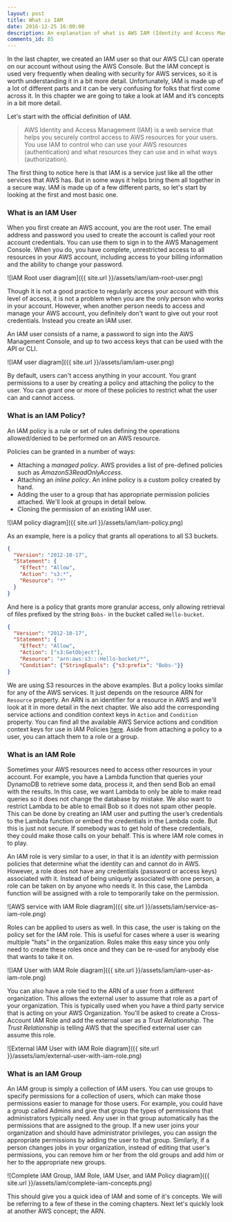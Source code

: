 ```yaml
---
layout: post
title: What is IAM
date: 2016-12-25 16:00:00
description: An explanation of what is AWS IAM (Identity and Access Management). And the differences between an IAM Policy, IAM User, IAM Role, and an IAM Group.
comments_id: 85
---
```


In the last chapter, we created an IAM user so that our AWS CLI can operate on our account without using the AWS Console. But the IAM concept is used very frequently when dealing with security for AWS services, so it is worth understanding it in a bit more detail. Unfortunately, IAM is made up of a lot of different parts and it can be very confusing for folks that first come across it. In this chapter we are going to take a look at IAM and it’s concepts in a bit more detail.

Let's start with the official definition of IAM.

> AWS Identity and Access Management (IAM) is a web service that helps you securely control access to AWS resources for your users. You use IAM to control who can use your AWS resources (authentication) and what resources they can use and in what ways (authorization).

The first thing to notice here is that IAM is a service just like all the other services that AWS has. But in some ways it helps bring them all together in a secure way. IAM is made up of a few different parts, so let's start by looking at the first and most basic one.

### What is an IAM User

When you first create an AWS account, you are the root user. The email address and password you used to create the account is called your root account credentials. You can use them to sign in to the AWS Management Console. When you do, you have complete, unrestricted access to all resources in your AWS account, including access to your billing information and the ability to change your password.

![IAM Root user diagram]({{ site.url }}/assets/iam/iam-root-user.png)

Though it is not a good practice to regularly access your account with this level of access, it is not a problem when you are the only person who works in your account. However, when another person needs to access and manage your AWS account, you definitely don't want to give out your root credentials. Instead you create an IAM user.

An IAM user consists of a name, a password to sign into the AWS Management Console, and up to two access keys that can be used with the API or CLI.

![IAM user diagram]({{ site.url }}/assets/iam/iam-user.png)

By default, users can't access anything in your account. You grant permissions to a user by creating a policy and attaching the policy to the user. You can grant one or more of these policies to restrict what the user can and cannot access.

### What is an IAM Policy?

An IAM policy is a rule or set of rules defining the operations allowed/denied to be performed on an AWS resource.

Policies can be granted in a number of ways:

- Attaching a *managed policy*. AWS provides a list of pre-defined policies such as *AmazonS3ReadOnlyAccess*.
- Attaching an *inline policy*. An inline policy is a custom policy created by hand.
- Adding the user to a group that has appropriate permission policies attached. We'll look at groups in detail below.
- Cloning the permission of an existing IAM user.

![IAM policy diagram]({{ site.url }}/assets/iam/iam-policy.png)

As an example, here is a policy that grants all operations to all S3 buckets.

``` json
{
  "Version": "2012-10-17",
  "Statement": {
    "Effect": "Allow",
    "Action": "s3:*",
    "Resource": "*"
  }
}
```

And here is a policy that grants more granular access, only allowing retrieval of files prefixed by the string `Bobs-` in the bucket called `Hello-bucket`.

``` json
{
  "Version": "2012-10-17",
  "Statement": {
    "Effect": "Allow",
    "Action": ["s3:GetObject"],
    "Resource": "arn:aws:s3:::Hello-bucket/*",
    "Condition": {"StringEquals": {"s3:prefix": "Bobs-"}}
}
```

We are using S3 resources in the above examples. But a policy looks similar for any of the AWS services. It just depends on the resource ARN for `Resource` property. An ARN is an identifier for a resource in AWS and we'll look at it in more detail in the next chapter. We also add the corresponding service actions and condition context keys in `Action` and `Condition` property. You can find all the available AWS Service actions and condition context keys for use in IAM Policies [here](http://docs.aws.amazon.com/IAM/latest/UserGuide/list_s3.html). Aside from attaching a policy to a user, you can attach them to a role or a group.

### What is an IAM Role

Sometimes your AWS resources need to access other resources in your account. For example, you have a Lambda function that queries your DynamoDB to retrieve some data, process it, and then send Bob an email with the results. In this case, we want Lambda to only be able to make read queries so it does not change the database by mistake. We also want to restrict Lambda to be able to email Bob so it does not spam other people. This can be done by creating an IAM user and putting the user’s credentials to the Lambda function or embed the credentials in the Lambda code. But this is just not secure. If somebody was to get hold of these credentials, they could make those calls on your behalf. This is where IAM role comes in to play. 

An IAM role is very similar to a user, in that it is an *identity* with permission policies that determine what the identity can and cannot do in AWS. However, a role does not have any credentials (password or access keys) associated with it. Instead of being uniquely associated with one person, a role can be taken on by anyone who needs it. In this case, the Lambda function will be assigned with a role to temporarily take on the permission.

![AWS service with IAM Role diagram]({{ site.url }}/assets/iam/service-as-iam-role.png)

Roles can be applied to users as well. In this case, the user is taking on the policy set for the IAM role. This is useful for cases where a user is wearing multiple "hats" in the organization. Roles make this easy since you only need to create these roles once and they can be re-used for anybody else that wants to take it on.

![IAM User with IAM Role diagram]({{ site.url }}/assets/iam/iam-user-as-iam-role.png)

You can also have a role tied to the ARN of a user from a different organization. This allows the external user to assume that role as a part of your organization. This is typically used when you have a third party service that is acting on your AWS Organization. You'll be asked to create a Cross-Account IAM Role and add the external user as a *Trust Relationship*. The *Trust Relationship* is telling AWS that the specified external user can assume this role.

![External IAM User with IAM Role diagram]({{ site.url }}/assets/iam/external-user-with-iam-role.png)


### What is an IAM Group

An IAM group is simply a collection of IAM users. You can use groups to specify permissions for a collection of users, which can make those permissions easier to manage for those users. For example, you could have a group called Admins and give that group the types of permissions that administrators typically need. Any user in that group automatically has the permissions that are assigned to the group. If a new user joins your organization and should have administrator privileges, you can assign the appropriate permissions by adding the user to that group. Similarly, if a person changes jobs in your organization, instead of editing that user's permissions, you can remove him or her from the old groups and add him or her to the appropriate new groups.

![Complete IAM Group, IAM Role, IAM User, and IAM Policy diagram]({{ site.url }}/assets/iam/complete-iam-concepts.png)

This should give you a quick idea of IAM and some of it's concepts. We will be referring to a few of these in the coming chapters. Next let's quickly look at another AWS concept; the ARN.
